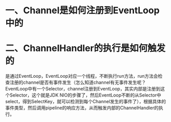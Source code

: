 # 一、Channel是如何注册到EventLoop中的



# 二、ChannelHandler的执行是如何触发的

是通过EventLoop，EventLoop对应一个线程，不断执行run方法，run方法会检查注册的channel是否有事件发生（怎么知道channel有无事件发生呢？EventLoop中有一个Selector，channel注册到EventLoop，其实内部是注册到这个Selector，这个就是JDK NIO的步骤了，然后EventLoop不断的从Selector中select，得到SelectKey，就可以检测到每个Channel发生的事件了），根据具体的事件类型，然后调用pipeline的响应方法，从而触发内部的ChannelHandler的执行。



